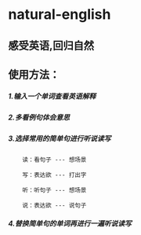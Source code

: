 # natural-english

## 感受英语,回归自然

## 使用方法：

##### 1.输入一个单词查看英语解释

##### 2.多看例句体会意思

##### 3.选择常用的简单句进行听说读写

```
    读：看句子 --- 想场景

    写：表达欲 --- 打出字

    听：听句子 --- 想场景

    说：表达欲 --- 说句子
```

##### 4.替换简单句的单词再进行一遍听说读写
